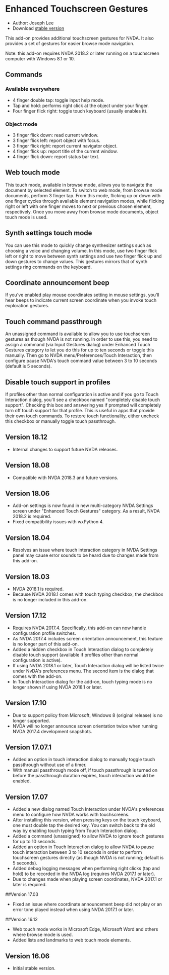 # Enhanced Touchscreen Gestures #

* Author: Joseph Lee
* Download [stable version][1]

This add-on provides additional touchscreen gestures for NVDA. It also provides a set of gestures for easier browse mode navigation.

Note: this add-on requires NVDA 2018.2 or later running on a touchscreen computer with Windows 8.1 or 10.

## Commands

### Available everywhere

* 4 finger double tap: toggle input help mode.
* Tap and hold: performs right click at the object under your finger.
* Four finger flick right: toggle touch keyboard (usually enables it).

### Object mode

* 3 finger flick down: read current window.
* 3 finger flick left: report object with focus.
* 3 finger flick right: report current navigator object.
* 4 finger flick up: report title of the current window.
* 4 finger flick down: report status bar text.

## Web touch mode

This touch mode, available in browse mode, allows you to navigate the document by selected element. To switch to web mode, from browse mode documents, perform 3 finger tap. From this mode, flicking up or down with one finger cycles through available element navigation modes, while flicking right or left with one finger moves to next or previous chosen element, respectively. Once you move away from browse mode documents, object touch mode is used.

## Synth settings touch mode

You can use this mode to quickly change synthesizer settings such as choosing a voice and changing volume. In this mode, use two finger flick left or right to move between synth settings and use two finger flick up and down gestures to change values. This gestures mirrors that of synth settings ring commands on the keyboard.

## Coordinate announcement beep

If you've enabled play mouse coordinates setting in mouse settings, you'll hear beeps to indicate current screen coordinate when you invoke touch exploration gestures.

## Touch command passthrough

An unassigned command is available to allow you to use touchscreen gestures as though NVDA is not running. In order to use this, you need to assign a command (via Input Gestures dialog) under Enhanced Touch Gestures category to let you do this for up to ten seconds or toggle this manually. Then go to NVDA menu/Preferences/Touch Interaction, then configure pause NVDA's touch command value between 3 to 10 seconds (default is 5 seconds).

## Disable touch support in profiles

If profiles other than normal configuration is active and if you go to Touch Interaction dialog, you'll see a checkbox named "completely disable touch support". Checking this box and answering yes if prompted will completely turn off touch support for that profile. This is useful in apps that provide their own touch commands. To restore touch functionality, either uncheck this checkbox or manually toggle touch passthrough.

## Version 18.12

* Internal changes to support future NVDA releases.

## Version 18.08

* Compatible with NVDA 2018.3 and future versions.

## Version 18.06

* Add-on settings is now found in new multi-category NVDA Settings screen under "Enhanced Touch Gestures" category. As a result, NVDA 2018.2 is required.
* Fixed compatibility issues with wxPython 4.

## Version 18.04

* Resolves an issue where touch interaction category in NVDA Settings panel may cause error sounds to be heard due to changes made from this add-on.

## Version 18.03

* NVDA 2018.1 is required.
* Because NVDA 2018.1 comes with touch typing checkbox, the checkbox is no longer included in this add-on.

## Version 17.12

* Requires NVDA 2017.4. Specifically, this add-on can now handle configuration profile switches.
* As NVDA 2017.4 includes screen orientation announcement, this feature is no longer part of this add-on.
* Added a hidden checkbox in Touch Interaction dialog to completely disable touch support (available if profiles other than normal configuration is active).
* If using NVDA 2018.1 or later, Touch Interaction dialog will be listed twice under NvDA's preferences menu. The second item is the dialog that comes with the add-on.
* In Touch Interaction dialog for the add-on, touch typing mode is no longer shown if using NVDA 2018.1 or later.

## Version 17.10

* Due to support policy from Microsoft, Windows 8 (original release) is no longer supported.
* NVDA will no longer announce screen orientation twice when running NVDA 2017.4 development snapshots.

## Version 17.07.1

* Added an option in touch interaction dialog to manually toggle touch passthrough without use of a timer.
* With manual passthrough mode off, if touch passthrough is turned on before the passthrough duration expires, touch interaction would be enabled.

## Version 17.07

* Added a new dialog named Touch Interaction under NVDA's preferences menu to configure how NVDA works with touchscreens.
* After installing this version, when pressing keys on the touch keyboard, one must double tap the desired key. You can switch back to the old way by enabling touch typing from Touch Interaction dialog.
* Added a command (unassigned) to allow NVDA to ignore touch gestures for up to 10 seconds.
* Added an option in Touch Interaction dialog to allow NVDA to pause touch interaction between 3 to 10 seconds in order to perform touchscreen gestures directly (as though NVDA is not running; default is 5 seconds).
* Added debug logging messages when performing right clicks (tap and hold) to be recorded in the NVDA log (requires NVDA 2017.1 or later).
* Due to changes made when playing screen coordinates, NVDA 2017.1 or later is required.

##Version 17.03

* Fixed an issue where coordinate announcement beep did not play or an error tone played instead when using NVDA 2017.1 or later.

##Version 16.12

* Web touch mode works in Microsoft Edge, Microsoft Word and others where browse mode is used.
* Added lists and landmarks to web touch mode elements.

## Version 16.06

* Initial stable version.

[1]: http://addons.nvda-project.org/files/get.php?file=ets
